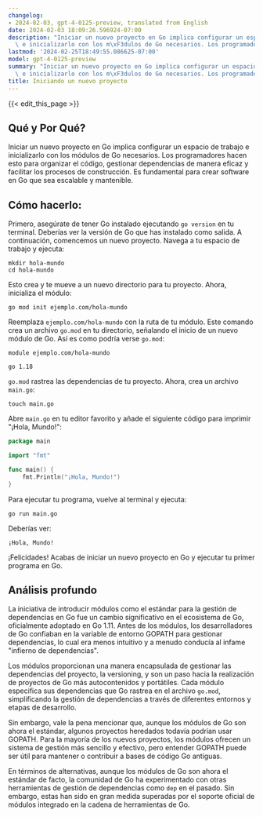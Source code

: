 ```yaml
---
changelog:
- 2024-02-03, gpt-4-0125-preview, translated from English
date: 2024-02-03 18:09:26.596924-07:00
description: "Iniciar un nuevo proyecto en Go implica configurar un espacio de trabajo\
  \ e inicializarlo con los m\xF3dulos de Go necesarios. Los programadores hacen esto\u2026"
lastmod: '2024-02-25T18:49:55.086625-07:00'
model: gpt-4-0125-preview
summary: "Iniciar un nuevo proyecto en Go implica configurar un espacio de trabajo\
  \ e inicializarlo con los m\xF3dulos de Go necesarios. Los programadores hacen esto\u2026"
title: Iniciando un nuevo proyecto
---
```


{{< edit_this_page >}}

## Qué y Por Qué?

Iniciar un nuevo proyecto en Go implica configurar un espacio de trabajo e inicializarlo con los módulos de Go necesarios. Los programadores hacen esto para organizar el código, gestionar dependencias de manera eficaz y facilitar los procesos de construcción. Es fundamental para crear software en Go que sea escalable y mantenible.

## Cómo hacerlo:

Primero, asegúrate de tener Go instalado ejecutando `go version` en tu terminal. Deberías ver la versión de Go que has instalado como salida. A continuación, comencemos un nuevo proyecto. Navega a tu espacio de trabajo y ejecuta:

```shell
mkdir hola-mundo
cd hola-mundo
```

Esto crea y te mueve a un nuevo directorio para tu proyecto. Ahora, inicializa el módulo:

```shell
go mod init ejemplo.com/hola-mundo
```

Reemplaza `ejemplo.com/hola-mundo` con la ruta de tu módulo. Este comando crea un archivo `go.mod` en tu directorio, señalando el inicio de un nuevo módulo de Go. Así es como podría verse `go.mod`:

```plaintext
module ejemplo.com/hola-mundo

go 1.18
```

`go.mod` rastrea las dependencias de tu proyecto. Ahora, crea un archivo `main.go`:

```shell
touch main.go
```

Abre `main.go` en tu editor favorito y añade el siguiente código para imprimir "¡Hola, Mundo!":

```go
package main

import "fmt"

func main() {
    fmt.Println("¡Hola, Mundo!")
}
```

Para ejecutar tu programa, vuelve al terminal y ejecuta:

```shell
go run main.go
```

Deberías ver:

```plaintext
¡Hola, Mundo!
```

¡Felicidades! Acabas de iniciar un nuevo proyecto en Go y ejecutar tu primer programa en Go.

## Análisis profundo

La iniciativa de introducir módulos como el estándar para la gestión de dependencias en Go fue un cambio significativo en el ecosistema de Go, oficialmente adoptado en Go 1.11. Antes de los módulos, los desarrolladores de Go confiaban en la variable de entorno GOPATH para gestionar dependencias, lo cual era menos intuitivo y a menudo conducía al infame "infierno de dependencias".

Los módulos proporcionan una manera encapsulada de gestionar las dependencias del proyecto, la versioning, y son un paso hacia la realización de proyectos de Go más autocontenidos y portátiles. Cada módulo especifica sus dependencias que Go rastrea en el archivo `go.mod`, simplificando la gestión de dependencias a través de diferentes entornos y etapas de desarrollo.

Sin embargo, vale la pena mencionar que, aunque los módulos de Go son ahora el estándar, algunos proyectos heredados todavía podrían usar GOPATH. Para la mayoría de los nuevos proyectos, los módulos ofrecen un sistema de gestión más sencillo y efectivo, pero entender GOPATH puede ser útil para mantener o contribuir a bases de código Go antiguas.

En términos de alternativas, aunque los módulos de Go son ahora el estándar de facto, la comunidad de Go ha experimentado con otras herramientas de gestión de dependencias como `dep` en el pasado. Sin embargo, estas han sido en gran medida superadas por el soporte oficial de módulos integrado en la cadena de herramientas de Go.
